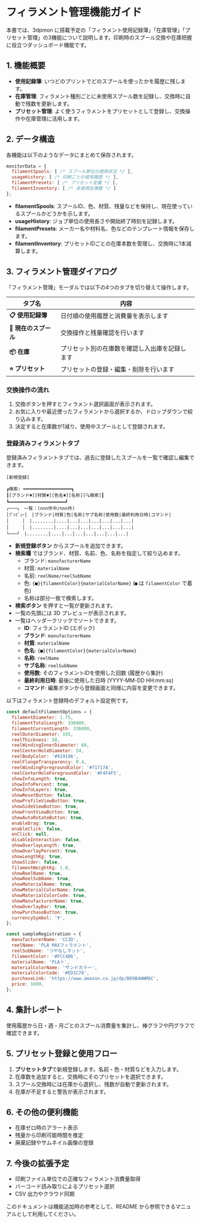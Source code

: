 # フィラメント管理機能ガイド

本書では、3dpmon に搭載予定の「フィラメント使用記録簿」「在庫管理」「プリセット管理」の3機能について説明します。印刷時のスプール交換や在庫把握に役立つダッシュボード機能です。

## 1. 機能概要
- **使用記録簿**: いつどのプリントでどのスプールを使ったかを履歴に残します。
- **在庫管理**: フィラメント種別ごとに未使用スプール数を記録し、交換時に自動で残数を更新します。
- **プリセット管理**: よく使うフィラメントをプリセットとして登録し、交換操作や在庫管理に活用します。

## 2. データ構造
各機能は以下のようなデータにまとめて保存されます。
```javascript
monitorData = {
  filamentSpools: [ /* スプール単位の使用状況 */ ],
  usageHistory: [ /* 印刷ごとの使用履歴 */ ],
  filamentPresets: [ /* プリセット定義 */ ],
  filamentInventory: [ /* 未使用在庫数 */ ]
};
```
- **filamentSpools**: スプールID、色、材質、残量などを保持し、現在使っているスプールかどうかを示します。
- **usageHistory**: ジョブ単位の使用長さや開始終了時刻を記録します。
- **filamentPresets**: メーカー名や材料名、色などのテンプレート情報を保存します。
- **filamentInventory**: プリセットIDごとの在庫本数を管理し、交換時に1本減算します。

## 3. フィラメント管理ダイアログ
「フィラメント管理」モーダルでは以下の4つのタブを切り替えて操作します。

| タブ名 | 内容 |
| --- | --- |
| **📋 使用記録簿** | 日付順の使用履歴と消費量を表示します |
| **🧵 現在のスプール** | 交換操作と残量確認を行います |
| **📦 在庫** | プリセット別の在庫数を確認し入出庫を記録します |
| **⭐ プリセット** | プリセットの登録・編集・削除を行います |

### 交換操作の流れ
1. 交換ボタンを押すとフィラメント選択画面が表示されます。
2. お気に入りや最近使ったフィラメントから選択するか、ドロップダウンで絞り込みます。
3. 決定すると在庫数が1減り、使用中スプールとして登録されます。

### 登録済みフィラメントタブ

登録済みフィラメントタブでは、過去に登録したスプールを一覧で確認し編集できます。

```
[新規登録]

┏検索: ━━━━━━━━━━━━━━━━━━┓
┃[ブランド▼][材質▼][色名▼][名称][🔍検索]┃
┗━━━━━━━━━━━━━━━━━━━━━┛
┌───┐　一覧：(nnn件中/nnn件)
│ﾌﾟﾚﾋﾞｭｰ│　|ブランド|材質|色|名称|サブ名称|使用数|最終利用日時|コマンド|
│　　　│　|........|....|...|...|...|...|...|...|
│　　　│　|........|....|...|...|...|...|...|...|
└───┘　|........|....|...|...|...|...|...|...|
```

- **新規登録ボタン** からスプールを追加できます。
- **検索欄** ではブランド、材質、名前、色、名称を指定して絞り込めます。
  - ブランド: `manufacturerName`
  - 材質: `materialName`
  - 名前: `reelName/reelSubName`
  - 色: `{■}{filamentColor}{materialColorName}` (`■` は `filamentColor` で着色)
  - 名称は部分一致で検索します。
- **検索ボタン** を押すと一覧が更新されます。
- 一覧の先頭には 3D プレビューが表示されます。
- 一覧はヘッダークリックでソートできます。
  - **ID**: フィラメントID (エポック)
  - **ブランド**: `manufacturerName`
  - **材質**: `materialName`
  - **色名**: `{■}{filamentColor}{materialColorName}`
  - **名称**: `reelName`
  - **サブ名称**: `reelSubName`
  - **使用数**: そのフィラメントIDを使用した回数 (履歴から集計)
  - **最終利用日時**: 最後に使用した日時 (YYYY-MM-DD HH:mm:ss)
  - **コマンド**: 編集ボタンから登録画面と同様に内容を変更できます。

以下はフィラメント登録時のデフォルト設定例です。
```javascript
const defaultFilamentOptions = {
  filamentDiameter: 1.75,
  filamentTotalLength: 336000,
  filamentCurrentLength: 336000,
  reelOuterDiameter: 195,
  reelThickness: 58,
  reelWindingInnerDiameter: 68,
  reelCenterHoleDiameter: 54,
  reelBodyColor: '#91919A',
  reelFlangeTransparency: 0.4,
  reelWindingForegroundColor: '#71717A',
  reelCenterHoleForegroundColor: '#F4F4F5',
  showInfoLength: true,
  showInfoPercent: true,
  showInfoLayers: true,
  showResetButton: false,
  showProfileViewButton: true,
  showSideViewButton: true,
  showFrontViewButton: true,
  showAutoRotateButton: true,
  enableDrag: true,
  enableClick: false,
  onClick: null,
  disableInteraction: false,
  showOverlayLength: true,
  showOverlayPercent: true,
  showLengthKg: true,
  showSlider: false,
  filamentWeightKg: 1.0,
  showReelName: true,
  showReelSubName: true,
  showMaterialName: true,
  showMaterialColorName: true,
  showMaterialColorCode: true,
  showManufacturerName: true,
  showOverlayBar: true,
  showPurchaseButton: true,
  currencySymbol: '¥',
};

const sampleRegistration = {
  manufacturerName: 'CC3D',
  reelName: 'PLA MAXフィラメント',
  reelSubName: 'つやなしマット',
  filamentColor: '#FCC4B6',
  materialName: 'PLA＋',
  materialColorName: 'サンドカラー',
  materialColorCode: '#ED1C78',
  purchaseLink: 'https://www.amazon.co.jp/dp/B09B4WWM6C',
  price: 1699,
};
```

## 4. 集計レポート
使用履歴から日・週・月ごとのスプール消費量を集計し、棒グラフや円グラフで確認できます。

## 5. プリセット登録と使用フロー
1. **プリセットタブ**で新規登録します。名前・色・材質などを入力します。
2. 在庫数を追加すると、交換時にそのプリセットを選択できます。
3. スプール交換時には在庫から選択し、残数が自動で更新されます。
4. 在庫が不足すると警告が表示されます。

## 6. その他の便利機能
- 在庫ゼロ時のアラート表示
- 残量から印刷可能時間を推定
- 廃棄記録やサムネイル画像の登録

## 7. 今後の拡張予定
- 印刷ファイル単位での正確なフィラメント消費量取得
- バーコード読み取りによるプリセット選択
- CSV 出力やクラウド同期

このドキュメントは機能追加時の参考として、README から参照できるマニュアルとして利用してください。
